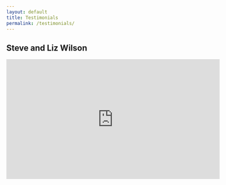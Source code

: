 ```yaml
---
layout: default
title: Testimonials
permalink: /testimonials/
---
```


## Steve and Liz Wilson

<iframe width="560" height="315" src="https://www.youtube.com/embed/2hIoLCJNgTs" frameborder="0" allow="accelerometer; autoplay; encrypted-media; gyroscope; picture-in-picture" allowfullscreen=""></iframe>